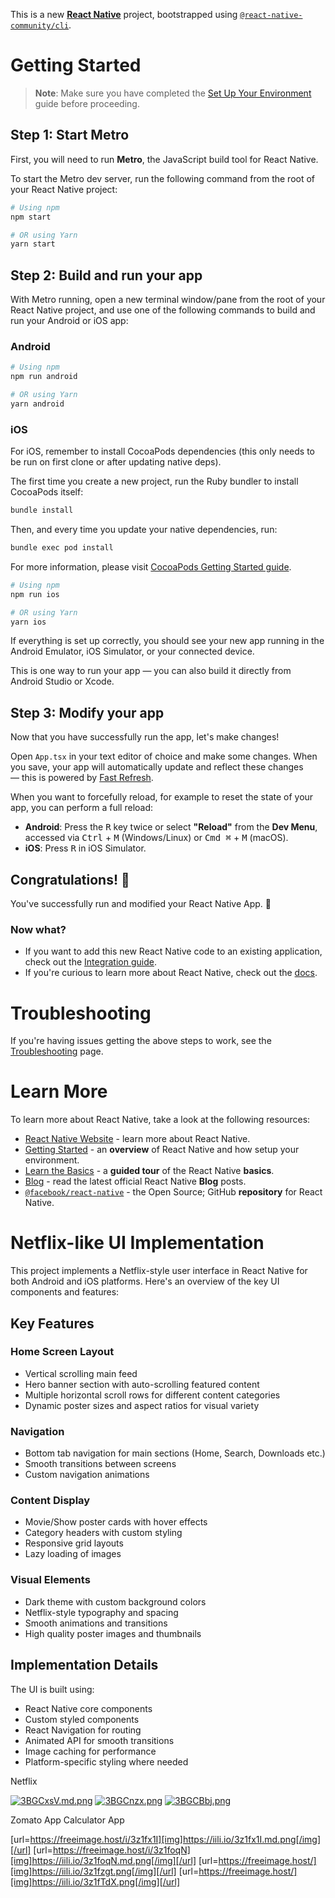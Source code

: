 This is a new [**React Native**](https://reactnative.dev) project, bootstrapped using [`@react-native-community/cli`](https://github.com/react-native-community/cli).

# Getting Started

> **Note**: Make sure you have completed the [Set Up Your Environment](https://reactnative.dev/docs/set-up-your-environment) guide before proceeding.

## Step 1: Start Metro

First, you will need to run **Metro**, the JavaScript build tool for React Native.

To start the Metro dev server, run the following command from the root of your React Native project:

```sh
# Using npm
npm start

# OR using Yarn
yarn start
```

## Step 2: Build and run your app

With Metro running, open a new terminal window/pane from the root of your React Native project, and use one of the following commands to build and run your Android or iOS app:

### Android

```sh
# Using npm
npm run android

# OR using Yarn
yarn android
```

### iOS

For iOS, remember to install CocoaPods dependencies (this only needs to be run on first clone or after updating native deps).

The first time you create a new project, run the Ruby bundler to install CocoaPods itself:

```sh
bundle install
```

Then, and every time you update your native dependencies, run:

```sh
bundle exec pod install
```

For more information, please visit [CocoaPods Getting Started guide](https://guides.cocoapods.org/using/getting-started.html).

```sh
# Using npm
npm run ios

# OR using Yarn
yarn ios
```

If everything is set up correctly, you should see your new app running in the Android Emulator, iOS Simulator, or your connected device.

This is one way to run your app — you can also build it directly from Android Studio or Xcode.

## Step 3: Modify your app

Now that you have successfully run the app, let's make changes!

Open `App.tsx` in your text editor of choice and make some changes. When you save, your app will automatically update and reflect these changes — this is powered by [Fast Refresh](https://reactnative.dev/docs/fast-refresh).

When you want to forcefully reload, for example to reset the state of your app, you can perform a full reload:

- **Android**: Press the <kbd>R</kbd> key twice or select **"Reload"** from the **Dev Menu**, accessed via <kbd>Ctrl</kbd> + <kbd>M</kbd> (Windows/Linux) or <kbd>Cmd ⌘</kbd> + <kbd>M</kbd> (macOS).
- **iOS**: Press <kbd>R</kbd> in iOS Simulator.

## Congratulations! :tada:

You've successfully run and modified your React Native App. :partying_face:

### Now what?

- If you want to add this new React Native code to an existing application, check out the [Integration guide](https://reactnative.dev/docs/integration-with-existing-apps).
- If you're curious to learn more about React Native, check out the [docs](https://reactnative.dev/docs/getting-started).

# Troubleshooting

If you're having issues getting the above steps to work, see the [Troubleshooting](https://reactnative.dev/docs/troubleshooting) page.

# Learn More

To learn more about React Native, take a look at the following resources:

- [React Native Website](https://reactnative.dev) - learn more about React Native.
- [Getting Started](https://reactnative.dev/docs/environment-setup) - an **overview** of React Native and how setup your environment.
- [Learn the Basics](https://reactnative.dev/docs/getting-started) - a **guided tour** of the React Native **basics**.
- [Blog](https://reactnative.dev/blog) - read the latest official React Native **Blog** posts.
- [`@facebook/react-native`](https://github.com/facebook/react-native) - the Open Source; GitHub **repository** for React Native.

# Netflix-like UI Implementation

This project implements a Netflix-style user interface in React Native for both Android and iOS platforms. Here's an overview of the key UI components and features:

## Key Features

### Home Screen Layout

- Vertical scrolling main feed
- Hero banner section with auto-scrolling featured content
- Multiple horizontal scroll rows for different content categories
- Dynamic poster sizes and aspect ratios for visual variety

### Navigation

- Bottom tab navigation for main sections (Home, Search, Downloads etc.)
- Smooth transitions between screens
- Custom navigation animations

### Content Display

- Movie/Show poster cards with hover effects
- Category headers with custom styling
- Responsive grid layouts
- Lazy loading of images

### Visual Elements

- Dark theme with custom background colors
- Netflix-style typography and spacing
- Smooth animations and transitions
- High quality poster images and thumbnails

## Implementation Details

The UI is built using:

- React Native core components
- Custom styled components
- React Navigation for routing
- Animated API for smooth transitions
- Image caching for performance
- Platform-specific styling where needed

Netflix

[![3BGCxsV.md.png](https://iili.io/3BGCxsV.md.png)](https://freeimage.host/i/3BGCxsV)
[![3BGCnzx.png](https://iili.io/3BGCnzx.png)](https://freeimage.host/)
[![3BGCBbj.png](https://iili.io/3BGCBbj.png)](https://freeimage.host/)


Zomato App Calculator App

[url=https://freeimage.host/i/3z1fx1I][img]https://iili.io/3z1fx1I.md.png[/img][/url]
[url=https://freeimage.host/i/3z1foqN][img]https://iili.io/3z1foqN.md.png[/img][/url]
[url=https://freeimage.host/][img]https://iili.io/3z1fzgt.png[/img][/url]
[url=https://freeimage.host/][img]https://iili.io/3z1fTdX.png[/img][/url]
